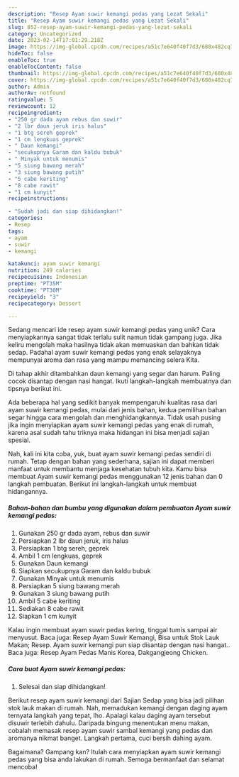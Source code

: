 ```yaml
---
description: "Resep Ayam suwir kemangi pedas yang Lezat Sekali"
title: "Resep Ayam suwir kemangi pedas yang Lezat Sekali"
slug: 852-resep-ayam-suwir-kemangi-pedas-yang-lezat-sekali
category: Uncategorized
date: 2023-02-14T17:01:29.218Z
image: https://img-global.cpcdn.com/recipes/a51c7e640f40f7d3/680x482cq70/ayam-suwir-kemangi-pedas-foto-resep-utama.jpg
hideToc: false
enableToc: true
enableTocContent: false
thumbnail: https://img-global.cpcdn.com/recipes/a51c7e640f40f7d3/680x482cq70/ayam-suwir-kemangi-pedas-foto-resep-utama.jpg
cover: https://img-global.cpcdn.com/recipes/a51c7e640f40f7d3/680x482cq70/ayam-suwir-kemangi-pedas-foto-resep-utama.jpg
author: Admin
authorAv: notfound
ratingvalue: 5
reviewcount: 12
recipeingredient:
- "250 gr dada ayam rebus dan suwir"
- "2 lbr daun jeruk iris halus"
- "1 btg sereh geprek"
- "1 cm lengkuas geprek"
- " Daun kemangi"
- "secukupnya Garam dan kaldu bubuk"
- " Minyak untuk menumis"
- "5 siung bawang merah"
- "3 siung bawang putih"
- "5 cabe keriting"
- "8 cabe rawit"
- "1 cm kunyit"
recipeinstructions:

- "Sudah jadi dan siap dihidangkan!"
categories:
- Resep
tags:
- ayam
- suwir
- kemangi

katakunci: ayam suwir kemangi 
nutrition: 249 calories
recipecuisine: Indonesian
preptime: "PT35M"
cooktime: "PT30M"
recipeyield: "3"
recipecategory: Dessert

---
```





Sedang mencari ide resep ayam suwir kemangi pedas yang unik? Cara menyiapkannya sangat tidak terlalu sulit namun tidak gampang juga. Jika keliru mengolah maka hasilnya tidak akan memuaskan dan bahkan tidak sedap. Padahal ayam suwir kemangi pedas yang enak selayaknya mempunyai aroma dan rasa yang mampu memancing selera Kita.





Di tahap akhir ditambahkan daun kemangi yang segar dan harum. Paling cocok disantap dengan nasi hangat. Ikuti langkah-langkah membuatnya dan tipsnya berikut ini.

Ada beberapa hal yang sedikit banyak mempengaruhi kualitas rasa dari ayam suwir kemangi pedas, mulai dari jenis bahan, kedua pemilihan bahan segar hingga cara mengolah dan menghidangkannya. Tidak usah pusing jika ingin menyiapkan ayam suwir kemangi pedas yang enak di rumah, karena asal sudah tahu triknya maka hidangan ini bisa menjadi sajian spesial.






Nah, kali ini kita coba, yuk, buat ayam suwir kemangi pedas sendiri di rumah. Tetap dengan bahan yang sederhana, sajian ini dapat memberi manfaat untuk membantu menjaga kesehatan tubuh kita. Kamu bisa membuat Ayam suwir kemangi pedas menggunakan 12 jenis bahan dan 0 langkah pembuatan. Berikut ini langkah-langkah untuk membuat hidangannya.

<!--inarticleads1-->

##### Bahan-bahan dan bumbu yang digunakan dalam pembuatan Ayam suwir kemangi pedas:

1. Gunakan 250 gr dada ayam, rebus dan suwir
1. Persiapkan 2 lbr daun jeruk, iris halus
1. Persiapkan 1 btg sereh, geprek
1. Ambil 1 cm lengkuas, geprek
1. Gunakan  Daun kemangi
1. Siapkan secukupnya Garam dan kaldu bubuk
1. Gunakan  Minyak untuk menumis
1. Persiapkan 5 siung bawang merah
1. Gunakan 3 siung bawang putih
1. Ambil 5 cabe keriting
1. Sediakan 8 cabe rawit
1. Siapkan 1 cm kunyit


Kalau ingin membuat ayam suwir pedas kering, tinggal tumis sampai air menyusut. Baca juga: Resep Ayam Suwir Kemangi, Bisa untuk Stok Lauk Makan; Resep. Ayam suwir kemangi pun siap disantap dengan nasi hangat.. Baca juga: Resep Ayam Pedas Manis Korea, Dakgangjeong Chicken. 

<!--inarticleads2-->

##### Cara buat Ayam suwir kemangi pedas:


1. Selesai dan siap dihidangkan!

Berikut resep ayam suwir kemangi dari Sajian Sedap yang bisa jadi pilihan stok lauk makan di rumah. Nah, memadukan kemangi dengan daging ayam ternyata langkah yang tepat, lho. Apalagi kalau daging ayam tersebut disuwir terlebih dahulu. Daripada bingung menentukan menu makan, cobalah memasak resep ayam suwir sambal kemangi yang pedas dan aromanya nikmat banget. Langkah pertama, cuci bersih dahing ayam. 

Bagaimana? Gampang kan? Itulah cara menyiapkan ayam suwir kemangi pedas yang bisa anda lakukan di rumah. Semoga bermanfaat dan selamat mencoba!

